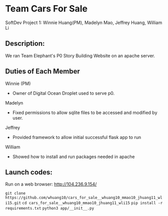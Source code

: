 # Team Cars For Sale
SoftDev Project 1: Winnie Huang(PM), Madelyn Mao, Jeffrey Huang, William Li

## Description:
We ran Team Elephant's P0 Story Building Website on an apache server.

## Duties of Each Member
Winnie (PM) 
  - Owner of Digital Ocean Droplet used to serve p0. 

Madelyn 
  - Fixed permissions to allow sqlite files to be accessed and modified by user.

Jeffrey  
  - Provided framework to allow initial successful flask app to run

William  
  - Showed how to install and run packages needed in apache

## Launch codes:
Run on a web browser: http://104.236.9.154/

`git clone https://github.com/whuang10/cars_for_sale__whuang10_mmao10_jhuang11_wli15.git`
`cd cars_for_sale__whuang10_mmao10_jhuang11_wli15`
`pip install -r requirements.txt`
`python3 app/__init__.py`
